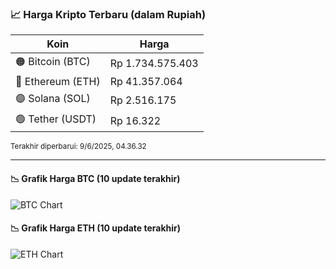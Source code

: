 

<!-- HARGA_KRIPTO -->
### 📈 Harga Kripto Terbaru (dalam Rupiah)

| Koin     | Harga         |
|----------|---------------|
| 🟠 Bitcoin (BTC)   | Rp 1.734.575.403 |
| 🔵 Ethereum (ETH)  | Rp 41.357.064 |
| 🟣 Solana (SOL)    | Rp 2.516.175 |
| 🟢 Tether (USDT)   | Rp 16.322 |

<sub>Terakhir diperbarui: 9/6/2025, 04.36.32</sub>

---

#### 📉 Grafik Harga BTC (10 update terakhir)
![BTC Chart](https://quickchart.io/chart?c=%7B%22type%22%3A%22line%22%2C%22data%22%3A%7B%22labels%22%3A%5B%2219%3A20%3A21%22%2C%2219%3A31%3A41%22%2C%2219%3A43%3A03%22%2C%2219%3A53%3A56%22%2C%2220%3A18%3A17%22%2C%2220%3A36%3A46%22%2C%2220%3A48%3A16%22%2C%2220%3A59%3A20%22%2C%2221%3A23%3A30%22%2C%2221%3A36%3A32%22%5D%2C%22datasets%22%3A%5B%7B%22label%22%3A%22Bitcoin%22%2C%22data%22%3A%5B1735382744%2C1734832111%2C1734658013%2C1734485855%2C1734802193%2C1735006944%2C1734866305%2C1733161216%2C1733911266%2C1734575403%5D%2C%22fill%22%3Afalse%2C%22borderColor%22%3A%22blue%22%2C%22tension%22%3A0.1%7D%5D%7D%7D)

#### 📉 Grafik Harga ETH (10 update terakhir)
![ETH Chart](https://quickchart.io/chart?c=%7B%22type%22%3A%22line%22%2C%22data%22%3A%7B%22labels%22%3A%5B%2219%3A20%3A21%22%2C%2219%3A31%3A41%22%2C%2219%3A43%3A03%22%2C%2219%3A53%3A56%22%2C%2220%3A18%3A17%22%2C%2220%3A36%3A46%22%2C%2220%3A48%3A16%22%2C%2220%3A59%3A20%22%2C%2221%3A23%3A30%22%2C%2221%3A36%3A32%22%5D%2C%22datasets%22%3A%5B%7B%22label%22%3A%22Ethereum%22%2C%22data%22%3A%5B41377205%2C41387721%2C41376095%2C41355064%2C41349455%2C41355008%2C41356861%2C41339968%2C41370808%2C41357064%5D%2C%22fill%22%3Afalse%2C%22borderColor%22%3A%22blue%22%2C%22tension%22%3A0.1%7D%5D%7D%7D)

<!-- /HARGA_KRIPTO -->
